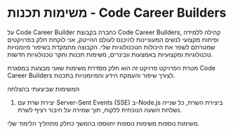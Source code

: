 # משימות תכנות - Code Career Builders
על Code Career Builder
כחברה בקבוצת Code Career Builders, קהילה ללמידה ופיתוח מקצועי לנשים המעוניינות להיכנס לעולם ההייטק, אני לוקחת חלק בפרויקטים שמטרתם לשפר את היכולות הטכנולוגיות שלי. הקבוצה מתמקדת בשיפור מיומנויות טכנולוגיות ומקצועיות באמצעות וובינרים, משימות תכנות וחקר טכנולוגיות חדשות.

מטרת הפרויקט
פרויקט זה הוא חלק מסדרת משימות שאני מבצעת במסגרת Code Career Builders לצורך שיפור והעמקת הידע והמיומנויות בתכנות.

המשימות שביצעתי בהצלחה
1. יצירת שרת עם Server-Sent Events (SSE) ב-Node.js
ביצירת השרת, כל שנייה נשלחת השעה הנוכחית ללקוח, תוך שמירה על חיבור רציף לשרת.

משימות נוספות
משימות נוספות יתווספו בהמשך כחלק מתהליך הלימוד שלי.
